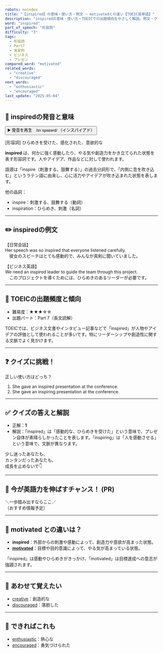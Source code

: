 ```yaml
---
robots: noindex
title: "【inspired】の意味・使い方・例文 ― motivatedとの違い【TOEIC英単語】"
description: "inspiredの意味・使い方・TOEICでの出題傾向をやさしく解説。例文・クイズ付きでmotivatedとの違いもわかりやすく学べます。"
word: "inspired"
part_of_speech: "形容詞"
difficulty: "3"
tags:
  - 形容詞
  - Part7
  - 肯定的
  - ビジネス
  - プレゼン
compared_word: "motivated"
related_words:
  - "creative"
  - "discouraged"
next_words:
  - "enthusiastic"
  - "encouraged"
last_update: "2025-05-04"
---
```


## 🔰 inspiredの発音と意味

<button class="play-audio" onclick="playTTS('inspired')">
  <span class="play-audio-main">
    ▶️ 発音を再生　/ɪnˈspaɪərd/
  </span>
  <span class="play-audio-sub">
    （インスパイアド）
  </span>
</button>

[形容詞] ひらめきを受けた、感化された、意欲的な

**inspired** は、何かに強く感動したり、やる気や創造力をかき立てられた状態を表す形容詞です。人やアイデア、作品などに対して使われます。

語源は「inspire（刺激する、鼓舞する）」の過去分詞形で、「内側に息を吹き込む」というラテン語に由来し、心に活力やアイデアが吹き込まれた状態を表します。

他の品詞：  
- inspire：刺激する、鼓舞する（動詞）
- inspiration：ひらめき、刺激（名詞）

---

## ✏️ inspiredの例文

【日常会話】  
Her speech was so inspired that everyone listened carefully.  
　彼女のスピーチはとても感動的で、みんなが真剣に聞いていました。

【ビジネス英語】  
We need an inspired leader to guide the team through this project.  
　このプロジェクトを導くためには、ひらめきのあるリーダーが必要です。

---

## 🎯 TOEICの出題頻度と傾向

- 難易度：★★★☆☆
- 出題パート：Part 7（長文読解）

TOEICでは、ビジネス文書やインタビュー記事などで「inspired」が人物やアイデアの評価として使われることが多いです。特にリーダーシップや創造性に関する文脈でよく見かけます。

---

## ❓ クイズに挑戦！

正しい使い方はどっち？

1. She gave an inspired presentation at the conference.  
2. She gave an inspiring presentation at the conference.

---

## ✅ クイズの答えと解説

- 正解：**1**
- 解説：「inspired」は「感動的な、ひらめきを受けた」という意味で、プレゼン自体が素晴らしかったことを表します。「inspiring」は「人を感動させる」という意味で、文脈が異なります。

少し迷ったあなたも、  
カンタンだったあなたも、  
成長を止めないで👇️

---

## 🚀 今が英語力を伸ばすチャンス！ (PR)

<div class="info-center">
＼一歩踏み出すならここ／<br>  
（おすすめ情報予定）
</div>

---

## 🤔  motivated との違いは？

- **inspired**：外部からの刺激や感動によって、創造力や意欲が高まった状態。
- **[motivated](/word/motivated/)**：目標や目的意識によって、やる気が高まっている状態。

「inspired」は感動やひらめきがきっかけ、「motivated」は目標達成への意志が強調されます。

---

## 🧩 あわせて覚えたい

- [creative](/word/creative/)：創造的な
- [discouraged](/word/discouraged/)：落胆した

---

## 📖 できればこれも

- [enthusiastic](/word/enthusiastic/)：熱心な
- [encouraged](/word/encouraged/)：勇気づけられた

<!-- cvid: aid22_bid20 -->
